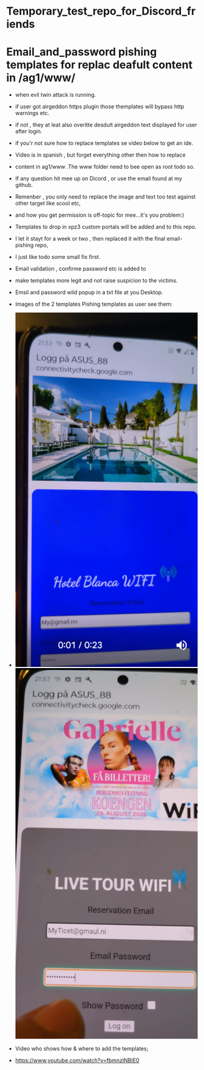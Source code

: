 # Temporary_test_repo_for_Discord_friends
# Email_and_password pishing templates for replac deafult content in /ag1/www/
- when evil twin attack is running.
- if user got airgeddon https plugin those themplates will bypass http warnings etc.
- if not , they at leat also overitte desdult airgeddon text displayed for user after login.
- if you'r not sure how to replace templates se video below to get an ide.
- Video is in spanish , but forget everything other then how to replace
- content in ag1/www .The www folder need to bee open as root todo so.
- If any question hit mee up on Dicord , or use the email found at my github.
- Remenber , you only need to replace the image and text too test against other target like scool etc,
- and how you get permission is off-topic for mee...it's you problem:)
- Templates to drop in xpz3 custom portals will be added and to this repo.
- I let it stayt for a week or two , then replaced it with the final email-pishing repo,
- I just like todo some small fix first.
- Email validation , confirme password etc is added to
- make templates more legit and not raise suspicion to the victims.
- Emsil and password wild popup in a txt file at you Desktop.
- Images of the 2 templates Pishing templates as user see them:

- ![Hotel Image](hotel.jpeg)   ![Concert Image](concert.jpeg)

 - Video who shows how & where to add the templates;
- https://www.youtube.com/watch?v=fbmnzlNBIE0
